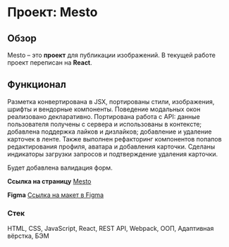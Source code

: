 # Проект: Mesto
## Обзор

Mesto – это **проект** для публикации изображений.
В текущей работе проект переписан на **React**.

## Функционал
Разметка конвертирована в JSX, портированы стили, изображения, шрифты и вендорные компоненты. Поведение модальных окон реализовано декларативно.
Портирована работа с API: данные пользователя получены с сервера и использованы в контексте; добавлена поддержка лайков и дизлайков; добавление и удаление карточек в ленте.
Также выполнен рефакторинг компонентов попапов редактирования профиля, аватара и добавления карточки. Сделаны индикаторы загрузки запросов и подтверждение удаления карточки.

Будет добавлена валидация форм.

**Ссылка на страницу** [Mesto](https://romnyer.github.io/mesto-react/)

**Figma** [Ссылка на макет в Figma](https://www.figma.com/file/bjyvbKKJN2naO0ucURl2Z0/JavaScript.-Sprint-5?node-id=0%3A1)

### Стек
HTML, CSS, JavaScript, React, REST API, Webpack, ООП, Адаптивная вёрстка, БЭМ

